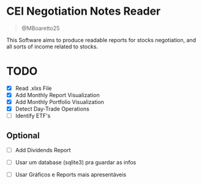 # CEI Negotiation Notes Reader
> @MBoaretto25

This Software aims to produce readable reports for stocks negotiation, and all sorts of income related to stocks.

# TODO
- [x] Read .xlxs File 
- [x] Add Monthly Report Visualization
- [x] Add Monthly Portfolio Visualization
- [x] Detect Day-Trade Operations
- [ ] Identify ETF's

## Optional
- [ ] Add Dividends Report
- [ ] Usar um database (sqlite3) pra guardar as infos 
- [ ] Usar Gráficos e Reports mais apresentáveis 

